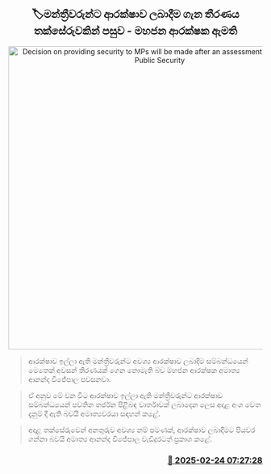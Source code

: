 <p align='center'><b><h2 align='center' title='Decision on providing security to MPs will be made after an assessment - Minister of Public Security'>🏷මන්ත්‍රීවරුන්ට ආරක්ෂාව ලබාදීම ගැන තීරණය තක්සේරුවකින් පසුව - මහජන ආරක්ෂක ඇමති</h2></b></p>
<p align='center'><img src='https://helakuru.sgp1.cdn.digitaloceanspaces.com/esana/images/lib/ananda-wijepala-minister-uy.jpg' width='600' alt='Decision on providing security to MPs will be made after an assessment - Minister of Public Security'></p>

> ආරක්ෂාව ඉල්ලා ඇති මන්ත්‍රීවරුන්ට අවශ්‍ය ආරක්ෂාව ලබාදීම සම්බන්ධයෙන් මෙතෙක් අවසන් තීරණයක් ගෙන නොමැති බව මහජන ආරක්ෂක අමාත්‍ය ආනන්ද විජේපාල පවසනවා.

> ඒ අනුව මේ වන විට ආරක්ෂාව ඉල්ලා ඇති මන්ත්‍රීවරුන්ට ආරක්ෂාව සම්බන්ධයෙන් පවතින තර්ජන පිළිබඳ වාර්තාවක් ලබාදෙන ලෙස අදාළ අංශ වෙත දැනුම් දී ඇති බවයි අමාත්‍යවරයා සඳහන් කළේ.

> අදාළ තක්සේරුවෙන් අනතුරුව අවශ්‍ය නම් පමණක්, ආරක්ෂාව ලබාදීමට පියවර ගන්නා බවයි අමාත්‍ය ආනන්ද විජේපාල වැඩිදුරටත් ප්‍රකාශ කළේ.



<h3 align='right'><a href='https://www.helakuru.lk/esana/p/107740/'>📅 2025-02-24 07:27:28</a></h3>

